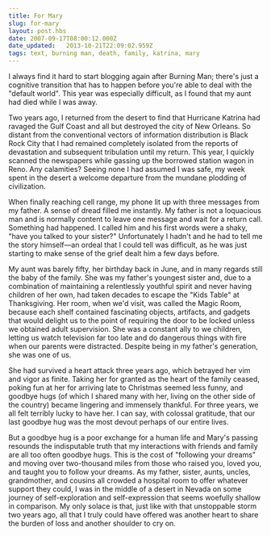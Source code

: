 ```yaml
---
title: For Mary
slug: for-mary
layout: post.hbs
date: 2007-09-17T08:00:12.000Z
date_updated:   2013-10-21T22:09:02.959Z
tags: text, burning man, death, family, katrina, mary
---
```


I always find it hard to start blogging again after Burning Man; there's just a cognitive transition that has to happen before you're able to deal with the "default world". This year was especially difficult, as I found that my aunt had died while I was away.<!--more-->

Two years ago, I returned from the desert to find that Hurricane Katrina had ravaged the Gulf Coast and all but destroyed the city of New Orleans. So distant from the conventional vectors of information distribution is Black Rock City that I had remained completely isolated from the reports of devastation and subsequent tribulation until my return. This year, I quickly scanned the newspapers while gassing up the borrowed station wagon in Reno. Any calamities? Seeing none I had assumed I was safe, my week spent in the desert a welcome departure from the mundane plodding of civilization.

When finally reaching cell range, my phone lit up with three messages from my father. A sense of dread filled me instantly. My father is not a loquacious man and is normally content to leave one message and wait for a return call. Something had happened. I called him and his first words were a shaky, "have you talked to your sister?" Unfortunately I hadn't and he had to tell me the story himself&mdash;an ordeal that I could tell was difficult, as he was just starting to make sense of the grief dealt him a few days before.

My aunt was barely fifty, her birthday back in June, and in many regards still the baby of the family. She was my father's youngest sister and, due to a combination of maintaining a relentlessly youthful spirit and never having children of her own, had taken decades to escape the "Kids Table" at Thanksgiving. Her room, when we'd visit, was called the Magic Room, because each shelf contained fascinating objects, artifacts, and gadgets that would delight us to the point of requiring the door to be locked unless we obtained adult supervision. She was a constant ally to we children, letting us watch television far too late and do dangerous things with fire when our parents were distracted. Despite being in my father's generation, she was one of us.

She had survived a heart attack three years ago, which betrayed her vim and vigor as finite. Taking her for granted as the heart of the family ceased, poking fun at her for arriving late to Christmas seemed less funny, and goodbye hugs (of which I shared many with her, living on the other side of the country) became lingering and immensely thankful. For three years, we all felt terribly lucky to have her. I can say, with colossal gratitude, that our last goodbye hug was the most devout perhaps of our entire lives.

But a goodbye hug is a poor exchange for a human life and Mary's passing resounds the indisputable truth that my interactions with friends and family are all too often goodbye hugs. This is the cost of "following your dreams" and moving over two-thousand miles from those who raised you, loved you, and taught you to follow your dreams. As my father, sister, aunts, uncles, grandmother, and cousins all crowded a hospital room to offer whatever support they could, I was in the middle of a desert in Nevada on some journey of self-exploration and self-expression that seems woefully shallow in comparison. My only solace is that, just like with that unstoppable storm two years ago, all that I truly could have offered was another heart to share the burden of loss and another shoulder to cry on.
